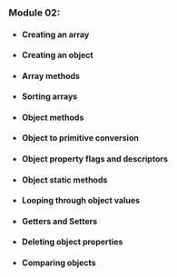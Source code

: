 ### Module 02:
- #### Creating an array
- #### Creating an object
- #### Array methods
- #### Sorting arrays
- #### Object methods
- #### Object to primitive conversion
- #### Object property flags and descriptors
- #### Object static methods
- #### Looping through object values
- #### Getters and Setters
- #### Deleting object properties
- #### Comparing objects